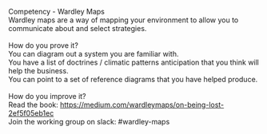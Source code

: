 Competency - Wardley Maps<br />Wardley maps are a way of mapping your environment to allow you to communicate about and select strategies.<br /><br />How do you prove it?<br />You can diagram out a system you are familiar with.  <br />You have a list of doctrines / climatic patterns anticipation that you think will help the business.<br />You can point to a set of reference diagrams that you have helped produce.<br /><br />How do you improve it?<br />Read the book: https://medium.com/wardleymaps/on-being-lost-2ef5f05eb1ec <br />Join the working group on slack: #wardley-maps<br /><br /><br />